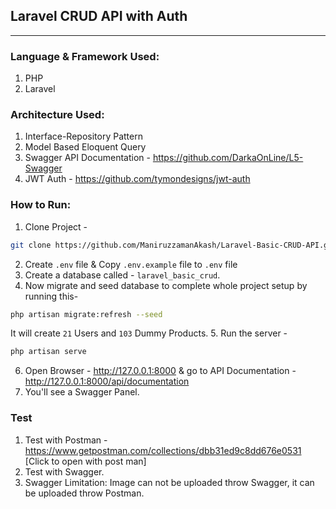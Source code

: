 ## Laravel CRUD API with Auth
----

### Language & Framework Used:
1. PHP
1. Laravel

### Architecture Used:
1. Interface-Repository Pattern
1. Model Based Eloquent Query
1. Swagger API Documentation - https://github.com/DarkaOnLine/L5-Swagger
1. JWT Auth - https://github.com/tymondesigns/jwt-auth


### How to Run:
1. Clone Project - 

```bash
git clone https://github.com/ManiruzzamanAkash/Laravel-Basic-CRUD-API.git
```

2. Create `.env` file & Copy `.env.example` file to `.env` file
3. Create a database called - `laravel_basic_crud`.
4. Now migrate and seed database to complete whole project setup by running this-
``` bash
php artisan migrate:refresh --seed
```
It will create `21` Users and `103` Dummy Products.
5. Run the server - 
``` bash
php artisan serve
```
6. Open Browser - 
http://127.0.0.1:8000 & go to API Documentation -
http://127.0.0.1:8000/api/documentation
7. You'll see a Swagger Panel.




### Test
1. Test with Postman - https://www.getpostman.com/collections/dbb31ed9c8dd676e0531 [Click to open with post man]
1. Test with Swagger.
1. Swagger Limitation: Image can not be uploaded throw Swagger, it can be uploaded throw Postman.
